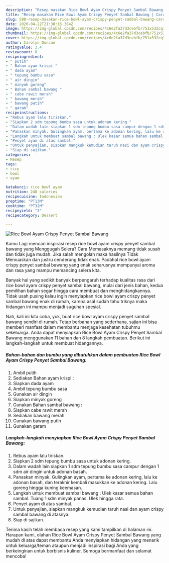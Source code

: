 ```yaml
---
description: "Resep masakan Rice Bowl Ayam Crispy Penyet Sambal Bawang | Cara Buat Rice Bowl Ayam Crispy Penyet Sambal Bawang Yang Enak Dan Lezat"
title: "Resep masakan Rice Bowl Ayam Crispy Penyet Sambal Bawang | Cara Buat Rice Bowl Ayam Crispy Penyet Sambal Bawang Yang Enak Dan Lezat"
slug: 588-resep-masakan-rice-bowl-ayam-crispy-penyet-sambal-bawang-cara-buat-rice-bowl-ayam-crispy-penyet-sambal-bawang-yang-enak-dan-lezat
date: 2020-04-22T21:38:15.364Z
image: https://img-global.cpcdn.com/recipes/4c6e2fa37d3cebfb/751x532cq70/rice-bowl-ayam-crispy-penyet-sambal-bawang-foto-resep-utama.jpg
thumbnail: https://img-global.cpcdn.com/recipes/4c6e2fa37d3cebfb/751x532cq70/rice-bowl-ayam-crispy-penyet-sambal-bawang-foto-resep-utama.jpg
cover: https://img-global.cpcdn.com/recipes/4c6e2fa37d3cebfb/751x532cq70/rice-bowl-ayam-crispy-penyet-sambal-bawang-foto-resep-utama.jpg
author: Carolyn Duncan
ratingvalue: 3.4
reviewcount: 8
recipeingredient:
- " putih"
- " Bahan ayam krispi "
- " dada ayam"
- " tepung bumbu sasa"
- " air dingin"
- " minyak goreng"
- " Bahan sambal bawang "
- " cabe rawit merah"
- " bawang merah"
- " bawang putih"
- " garam"
recipeinstructions:
- "Rebus ayam lalu tiriskan."
- "Siapkan 2 sdm tepung bumbu sasa untuk adonan kering."
- "Dalam wadah lain siapkan 1 sdm tepung bumbu sasa campur dengan 1 sdm air dingin untuk adonan basah."
- "Panaskan minyak. Gulingkan ayam, pertama ke adonan kering, lalu ke adonan basah, dan terakhir kembali masukkan ke adonan kering. Lalu goreng hingga kuning keemasan."
- "Langkah untuk membuat sambal bawang : Ulek kasar semua bahan sambal. Tuang 1 sdm minyak panas. Ulek hingga rata."
- "Penyet ayam di atas sambal."
- "Untuk penyajian, siapkan mangkuk kemudian taruh nasi dan ayam crispy sambal bawang di atasnya."
- "Siap di sajikan."
categories:
- Resep
tags:
- rice
- bowl
- ayam

katakunci: rice bowl ayam 
nutrition: 248 calories
recipecuisine: Indonesian
preptime: "PT13M"
cooktime: "PT32M"
recipeyield: "3"
recipecategory: Dessert

---
```



![Rice Bowl Ayam Crispy Penyet Sambal Bawang](https://img-global.cpcdn.com/recipes/4c6e2fa37d3cebfb/751x532cq70/rice-bowl-ayam-crispy-penyet-sambal-bawang-foto-resep-utama.jpg)

Kamu Lagi mencari inspirasi resep rice bowl ayam crispy penyet sambal bawang yang Menggugah Selera? Cara Memasaknya memang tidak susah dan tidak juga mudah. Jika salah mengolah maka hasilnya Tidak Memuaskan dan justru cenderung tidak enak. Padahal rice bowl ayam crispy penyet sambal bawang yang enak seharusnya mempunyai aroma dan rasa yang mampu memancing selera kita.



Banyak hal yang sedikit banyak berpengaruh terhadap kualitas rasa dari rice bowl ayam crispy penyet sambal bawang, mulai dari jenis bahan, kedua pemilihan bahan segar hingga cara membuat dan menghidangkannya. Tidak usah pusing kalau ingin menyiapkan rice bowl ayam crispy penyet sambal bawang enak di rumah, karena asal sudah tahu triknya maka hidangan ini mampu menjadi suguhan spesial.


Nah, kali ini kita coba, yuk, buat rice bowl ayam crispy penyet sambal bawang sendiri di rumah. Tetap berbahan yang sederhana, sajian ini bisa memberi manfaat dalam membantu menjaga kesehatan tubuhmu sekeluarga. Anda dapat menyiapkan Rice Bowl Ayam Crispy Penyet Sambal Bawang menggunakan 11 bahan dan 8 langkah pembuatan. Berikut ini langkah-langkah untuk membuat hidangannya.

<!--inarticleads1-->

##### Bahan-bahan dan bumbu yang dibutuhkan dalam pembuatan Rice Bowl Ayam Crispy Penyet Sambal Bawang:

1. Ambil  putih
1. Sediakan  Bahan ayam krispi :
1. Siapkan  dada ayam
1. Ambil  tepung bumbu sasa
1. Gunakan  air dingin
1. Siapkan  minyak goreng
1. Gunakan  Bahan sambal bawang :
1. Siapkan  cabe rawit merah
1. Sediakan  bawang merah
1. Gunakan  bawang putih
1. Gunakan  garam




<!--inarticleads2-->

##### Langkah-langkah menyiapkan Rice Bowl Ayam Crispy Penyet Sambal Bawang:

1. Rebus ayam lalu tiriskan.
1. Siapkan 2 sdm tepung bumbu sasa untuk adonan kering.
1. Dalam wadah lain siapkan 1 sdm tepung bumbu sasa campur dengan 1 sdm air dingin untuk adonan basah.
1. Panaskan minyak. Gulingkan ayam, pertama ke adonan kering, lalu ke adonan basah, dan terakhir kembali masukkan ke adonan kering. Lalu goreng hingga kuning keemasan.
1. Langkah untuk membuat sambal bawang : Ulek kasar semua bahan sambal. Tuang 1 sdm minyak panas. Ulek hingga rata.
1. Penyet ayam di atas sambal.
1. Untuk penyajian, siapkan mangkuk kemudian taruh nasi dan ayam crispy sambal bawang di atasnya.
1. Siap di sajikan.




Terima kasih telah membaca resep yang kami tampilkan di halaman ini. Harapan kami, olahan Rice Bowl Ayam Crispy Penyet Sambal Bawang yang mudah di atas dapat membantu Anda menyiapkan hidangan yang menarik untuk keluarga/teman ataupun menjadi inspirasi bagi Anda yang berkeinginan untuk berbisnis kuliner. Semoga bermanfaat dan selamat mencoba!
